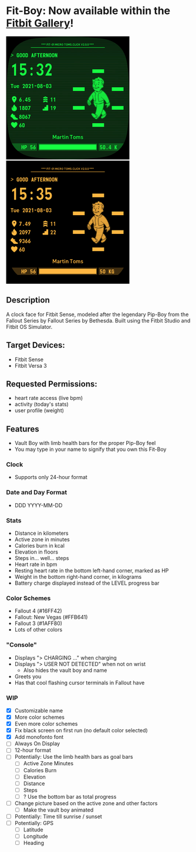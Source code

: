 # Fit-Boy: Now available within the [Fitbit Gallery](https://gallery.fitbit.com/details/2d38820d-91d8-47a7-947f-0d8a12fa1cbe)!

![Preview](github/2.0.0.png)
![Preview](github/2.0.0-NW.png)

## Description
A clock face for Fitbit Sense, modeled after the legendary Pip-Boy from the Fallout Series by Fallout Series by Bethesda. Built using the Fitbit Studio and Fitbit OS Simulator.

## Target Devices:
- Fitbit Sense
- Fitbit Versa 3

## Requested Permissions:
- heart rate access (live bpm)
- activity (today's stats)
- user profile (weight)

## Features
- Vault Boy with limb health bars for the proper Pip-Boy feel
- You may type in your name to signify that you own this Fit-Boy

### Clock
- Supports only 24-hour format

### Date and Day Format
- DDD YYYY-MM-DD
    
### Stats
- Distance in kilometers
- Active zone in minutes
- Calories burn in kcal
- Elevation in floors
- Steps in... well... steps
- Heart rate in bpm
- Resting heart rate in the bottom left-hand corner, marked as HP
- Weight in the bottom right-hand corner, in kilograms
- Battery charge displayed instead of the LEVEL progress bar

### Color Schemes
- Fallout 4 (#16FF42)
- Fallout: New Vegas (#FFB641)
- Fallout 3 (#1AFF80)
- Lots of other colors

### "Console"
- Displays "> CHARGING ..." when charging
- Displays "> USER NOT DETECTED" when not on wrist
  - Also hides the vault boy and name
- Greets you
- Has that cool flashing cursor terminals in Fallout have
    
### WIP
- [x] Customizable name
- [x] More color schemes
- [x] Even more color schemes
- [x] Fix black screen on first run (no default color selected)
- [x] Add monofonto font
- [ ] Always On Display
- [ ] 12-hour format
- [ ] Potentially: Use the limb health bars as goal bars
  - [ ] Active Zone Minutes
  - [ ] Calories Burn
  - [ ] Elevation
  - [ ] Distance
  - [ ] Steps
  - [ ] ? Use the bottom bar as total progress
- [ ] Change picture based on the active zone and other factors
    - [ ] Make the vault boy animated
- [ ] Potentially:  Time till sunrise / sunset
- [ ] Potentially:  GPS
    - [ ] Latitude
    - [ ] Longitude
    - [ ] Heading
